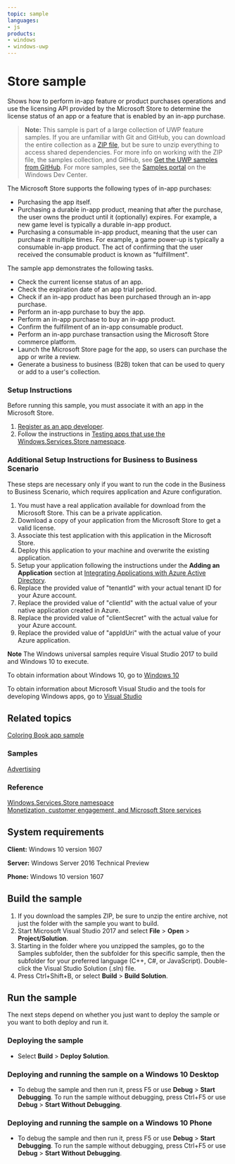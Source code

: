 ```yaml
---
topic: sample
languages:
- js
products:
- windows
- windows-uwp
---
```


# Store sample

Shows how to perform in-app feature or product purchases operations
and use the licensing API provided by the Microsoft Store
to determine the license status of an app or a feature that is enabled by an in-app purchase.

> **Note:** This sample is part of a large collection of UWP feature samples. 
> If you are unfamiliar with Git and GitHub, you can download the entire collection as a 
> [ZIP file](https://github.com/Microsoft/Windows-universal-samples/archive/master.zip), but be 
> sure to unzip everything to access shared dependencies. For more info on working with the ZIP file, 
> the samples collection, and GitHub, see [Get the UWP samples from GitHub](https://aka.ms/ovu2uq). 
> For more samples, see the [Samples portal](https://aka.ms/winsamples) on the Windows Dev Center. 

The Microsoft Store supports the following types of in-app purchases:

-   Purchasing the app itself.
-   Purchasing a durable in-app product, meaning that after the purchase, the user owns the product until it (optionally) expires.
    For example, a new game level is typically a durable in-app product.
-   Purchasing a consumable in-app product, meaning that the user can purchase it multiple times.
    For example, a game power-up is typically a consumable in-app product.
    The act of confirming that the user received the consumable product is known as "fulfillment".

The sample app demonstrates the following tasks.

-   Check the current license status of an app.
-   Check the expiration date of an app trial period.
-   Check if an in-app product has been purchased through an in-app purchase.
-   Perform an in-app purchase to buy the app.
-   Perform an in-app purchase to buy an in-app product.
-   Confirm the fulfillment of an in-app consumable product.
-   Perform an in-app purchase transaction using the Microsoft Store commerce platform.
-   Launch the Microsoft Store page for the app, so users can purchase the app or write a review.
-   Generate a business to business (B2B) token that can be used to query or add to a user's collection.

### Setup Instructions

Before running this sample, you must associate it with an app in the Microsoft Store.

1. [Register as an app developer](https://developer.microsoft.com/store/register).
2. Follow the instructions in
[Testing apps that use the Windows.Services.Store namespace](https://msdn.microsoft.com/windows/uwp/monetize/in-app-purchases-and-trials#testing-apps-that-use-the-windows-services-store-namespace).

### Additional Setup Instructions for Business to Business Scenario

These steps are necessary only if you want to run the code in the Business to Business Scenario, which requires application and Azure configuration.

1. You must have a real application available for download from the Microsoft Store.  This can be a private application.
2. Download a copy of your application from the Microsoft Store to get a valid license.
3. Associate this test application with this application in the Microsoft Store.
4. Deploy this application to your machine and overwrite the existing application.
5. Setup your application following the instructions under the **Adding an Application** section at [Integrating Applications with Azure Active Directory](https://azure.microsoft.com/documentation/articles/active-directory-integrating-applications/).
6. Replace the provided value of "tenantId" with your actual tenant ID for your Azure account.
7. Replace the provided value of "clientId" with the actual value of your native application created in Azure.
8. Replace the provided value of "clientSecret" with the actual value for your Azure account.
9. Replace the provided value of "appIdUri" with the actual value of your Azure application.

**Note** The Windows universal samples require Visual Studio 2017 to build and Windows 10 to execute.
 
To obtain information about Windows 10, go to [Windows 10](http://go.microsoft.com/fwlink/?LinkID=532421)

To obtain information about Microsoft Visual Studio and the tools for developing Windows apps, go to [Visual Studio](http://go.microsoft.com/fwlink/?LinkID=532422)

## Related topics

[Coloring Book app sample](https://github.com/Microsoft/Windows-appsample-coloringbook)  

### Samples

[Advertising](/Samples/Advertising)  

### Reference

[Windows.Services.Store namespace](https://msdn.microsoft.com/library/windows/apps/windows.services.store.aspx)  
[Monetization, customer engagement, and Microsoft Store services](https://msdn.microsoft.com/windows/uwp/monetize/)  

## System requirements

**Client:** Windows 10 version 1607

**Server:** Windows Server 2016 Technical Preview

**Phone:**  Windows 10 version 1607

## Build the sample

1. If you download the samples ZIP, be sure to unzip the entire archive, not just the folder with the sample you want to build. 
2. Start Microsoft Visual Studio 2017 and select **File** \> **Open** \> **Project/Solution**.
3. Starting in the folder where you unzipped the samples, go to the Samples subfolder, then the subfolder for this specific sample, then the subfolder for your preferred language (C++, C#, or JavaScript). Double-click the Visual Studio Solution (.sln) file.
4. Press Ctrl+Shift+B, or select **Build** \> **Build Solution**.

## Run the sample

The next steps depend on whether you just want to deploy the sample or you want to both deploy and run it.

### Deploying the sample

- Select **Build** \> **Deploy Solution**. 

### Deploying and running the sample on a Windows 10 Desktop

- To debug the sample and then run it, press F5 or use **Debug** \> **Start Debugging**. To run the sample without debugging, press Ctrl+F5 or use **Debug** \> **Start Without Debugging**.

### Deploying and running the sample on a Windows 10 Phone

- To debug the sample and then run it, press F5 or use **Debug** \> **Start Debugging**. To run the sample without debugging, press Ctrl+F5 or use **Debug** \> **Start Without Debugging**.
